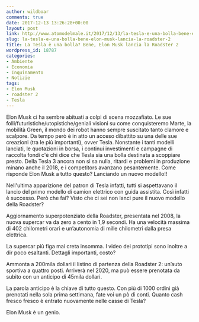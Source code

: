 ```yaml
---
author: wildboar
comments: true
date: 2017-12-13 13:26:28+00:00
layout: post
link: http://www.atomodelmale.it/2017/12/13/la-tesla-e-una-bolla-bene-elon-musk-lancia-la-roadster-2/
slug: la-tesla-e-una-bolla-bene-elon-musk-lancia-la-roadster-2
title: La Tesla è una bolla? Bene, Elon Musk lancia la Roadster 2
wordpress_id: 18787
categories:
- Ambiente
- Economia
- Inquinamento
- Notizie
tags:
- Elon Musk
- roadster 2
- Tesla
---
```


Elon Musk ci ha sembre abituati a colpi di scena mozzafiato. Le sue folli/futuristiche/utopistiche/geniali visioni su come conquisteremo Marte, la mobilità Green, il mondo dei robot hanno sempre suscitato tanto clamore e scalpore. Da tempo però è in atto un acceso dibattito su una delle sue creazioni (tra le più importanti), ovver Tesla. Nonstante i tanti modelli lanciati, le quotazioni in borsa, i continui investimenti e campagne di raccolta fondi c'è chi dice che Tesla sia una bolla destinata a scoppiare presto. Della Tesla 3 ancora non si sa nulla, ritardi e problemi in produzione minano anche il 2018, e i competitors avanzano pesantemente.
Come risponde Elon Musk a tutto questo? Lanciando un nuovo modello!!

Nell'ultima apparizione del patron di Tesla infatti, tutti si aspettavano il lancio del primo modello di camion elettrico con guida assistita. Così infatti è successo.
Però che fai? Visto che ci sei non lanci pure il nuovo modello della Roadster?

Aggiornamento superpotenziato della Roadster, presentata nel 2008, la nuova supercar va da zero a cento in 1,9 secondi. Ha una velocità massima di 402 chilometri orari e un’autonomia di mille chilometri dalla presa elettrica.

La supercar più figa mai creta insomma. I video dei prototipi sono inoltre a dir poco esaltanti. Dettagli importanti, costo?

Ammonta a 200mila dollari il listino di partenza della Roadster 2: un’auto sportiva a quattro posti. Arriverà nel 2020, ma può essere prenotata da subito con un anticipo di 45mila dollari.

La parola anticipo è la chiave di tutto questo. Con più di 1000 ordini già prenotati nella sola prima settimana, fate voi un pò di conti. Quanto cash fresco fresco è entrato nuovamente nelle casse di Tesla?

Elon Musk è un genio.
